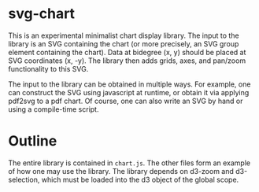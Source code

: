 # svg-chart

This is an experimental minimalist chart display library. The input to the
library is an SVG containing the chart (or more precisely, an SVG group element
containing the chart). Data at bidegree (x, y) should be placed at SVG
coordinates (x, -y). The library then adds grids, axes, and pan/zoom
functionality to this SVG.

The input to the library can be obtained in multiple ways. For example, one can
construct the SVG using javascript at runtime, or obtain it via applying
pdf2svg to a pdf chart. Of course, one can also write an SVG by hand or using a
compile-time script.

# Outline
The entire library is contained in `chart.js`. The other files form an example
of how one may use the library. The library depends on d3-zoom and
d3-selection, which must be loaded into the d3 object of the global scope.
